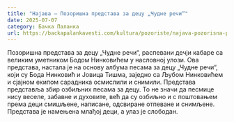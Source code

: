 ```yaml
---
title: "Најава – Позоришна представа за децу „Чудне речи“"
date: 2025-07-07
category: Бачка Паланка
url: https://backapalankavesti.com/kultura/pozoriste/najava-pozorisna-predstava-za-decu-cudne-reci/
---
```


Позоришна представа за децу „Чудне речи“, распевани дечји кабаре са великим уметником Бодом Нинковићем у насловној улози. Ова представа, настала је на основу албума песама за децу „Чудне речи“, који су Бода Нинковић и Јовица Тишма, заједно са Љубом Нинковићем и сјајном екипом сарадника осмислили и снимили. Представа представља збир озбиљних песама за децу. То не значи да песмице нису веселе, забавне и духовите, већ да су озбиљно и с поштовањем према деци смишљене, написане, одсвиране отпеване и снимљене. Представа је намењена млађој деци, а улаз је слободан.
